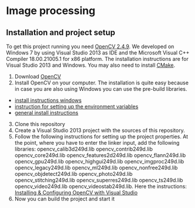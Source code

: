 Image processing
================

Installation and project setup
-------------------
To get this project running you need [OpenCV 2.4.9](http://opencv.org/). We developed on Windows 7 by using Visual Studio 2013 as IDE and the Microsoft Visual C++ Compiler 18.00.21005.1 for x86 platform. The installation instructions are for Visual Studio 2013 and Windows. You may also need to install [CMake](http://www.cmake.org/).

1. Download [OpenCV](http://opencv.org/)
2. Install OpenCV on your computer. The installation is quite easy because in case you are also using Windows you can use the pre-build libraries.
  * [install instructions windows](http://docs.opencv.org/doc/tutorials/introduction/windows_install/windows_install.html#windows-installation)
  * [instruction for setting up the environment variables](http://docs.opencv.org/doc/tutorials/introduction/windows_install/windows_install.html#windowssetpathandenviromentvariable)
  * [general install instructions](http://docs.opencv.org/doc/tutorials/introduction/table_of_content_introduction/table_of_content_introduction.html)
3. Clone this repository
4. Create a Visual Studio 2013 project with the sources of this repository.
5. Follow the following instructions for setting up the project properties. At the point, where you have to enter the linker input, add the following libraries:
opencv_calib3d249d.lib
opencv_contrib249d.lib
opencv_core249d.lib
opencv_features2d249d.lib
opencv_flann249d.lib
opencv_gpu249d.lib
opencv_highgui249d.lib
opencv_imgproc249d.lib
opencv_legacy249d.lib
opencv_ml249d.lib
opencv_nonfree249d.lib
opencv_objdetect249d.lib
opencv_photo249d.lib
opencv_stitching249d.lib
opencv_superres249d.lib
opencv_ts249d.lib
opencv_video249d.lib
opencv_videostab249d.lib. Here the instructions: [Installing & Configuring OpenCV with Visual Studio](http://opencv-srf.blogspot.co.at/2013/05/installing-configuring-opencv-with-vs.html)
8. Now you can build the project and start it
